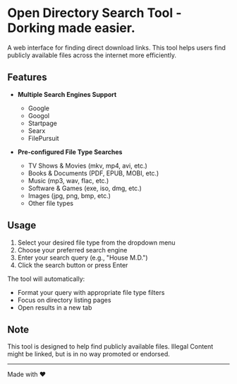 # Open Directory Search Tool - Dorking made easier. 

A web interface for finding direct download links. This tool helps users find publicly available files across the internet more efficiently.

## Features

- **Multiple Search Engines Support**
  - Google
  - Googol
  - Startpage
  - Searx
  - FilePursuit

- **Pre-configured File Type Searches**
  - TV Shows & Movies (mkv, mp4, avi, etc.)
  - Books & Documents (PDF, EPUB, MOBI, etc.)
  - Music (mp3, wav, flac, etc.)
  - Software & Games (exe, iso, dmg, etc.)
  - Images (jpg, png, bmp, etc.)
  - Other file types

## Usage

1. Select your desired file type from the dropdown menu
2. Choose your preferred search engine
3. Enter your search query (e.g., "House M.D.")
4. Click the search button or press Enter

The tool will automatically:
- Format your query with appropriate file type filters
- Focus on directory listing pages
- Open results in a new tab


## Note

This tool is designed to help find publicly available files. Illegal Content might be linked, but is in no way promoted or endorsed. 

---
Made with ❤️
